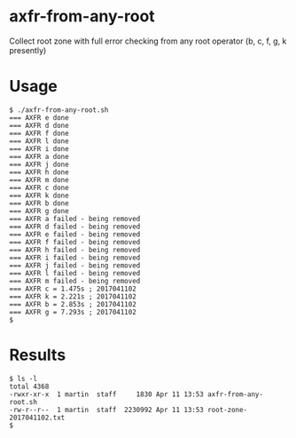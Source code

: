 # axfr-from-any-root

Collect root zone with full error checking from any root operator (b, c, f, g, k presently)

# Usage

```
$ ./axfr-from-any-root.sh 
=== AXFR e done
=== AXFR d done
=== AXFR f done
=== AXFR l done
=== AXFR i done
=== AXFR a done
=== AXFR j done
=== AXFR h done
=== AXFR m done
=== AXFR c done
=== AXFR k done
=== AXFR b done
=== AXFR g done
=== AXFR a failed - being removed
=== AXFR d failed - being removed
=== AXFR e failed - being removed
=== AXFR f failed - being removed
=== AXFR h failed - being removed
=== AXFR i failed - being removed
=== AXFR j failed - being removed
=== AXFR l failed - being removed
=== AXFR m failed - being removed
=== AXFR c = 1.475s ; 2017041102
=== AXFR k = 2.221s ; 2017041102
=== AXFR b = 2.853s ; 2017041102
=== AXFR g = 7.293s ; 2017041102
$
```

# Results

```
$ ls -l
total 4368
-rwxr-xr-x  1 martin  staff     1830 Apr 11 13:53 axfr-from-any-root.sh
-rw-r--r--  1 martin  staff  2230992 Apr 11 13:53 root-zone-2017041102.txt
$
```


